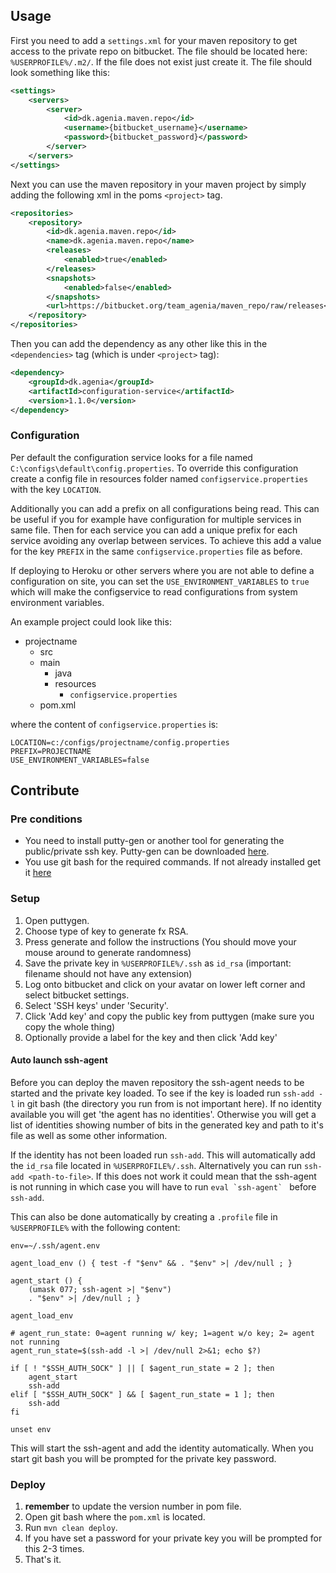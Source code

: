 

## Usage ##

First you need to add a `settings.xml` for your maven repository to get access to the private repo on bitbucket.
The file should be located here: `%USERPROFILE%/.m2/`. If the file does not exist just create it.
The file should look something like this:  
```xml
<settings>
    <servers>  
        <server>
            <id>dk.agenia.maven.repo</id>
            <username>{bitbucket_username}</username>
            <password>{bitbucket_password}</password>
        </server>
    </servers>
</settings>
```

Next you can use the maven repository in your maven project by simply adding the following xml in the poms `<project>` tag.
```xml
<repositories>
    <repository>
        <id>dk.agenia.maven.repo</id>
        <name>dk.agenia.maven.repo</name>
        <releases>
            <enabled>true</enabled>
        </releases>
        <snapshots>
            <enabled>false</enabled>
        </snapshots>
        <url>https://bitbucket.org/team_agenia/maven_repo/raw/releases</url>
    </repository>
</repositories>
```

Then you can add the dependency as any other like this in the `<dependencies>` tag (which is under `<project>` tag):

```xml
<dependency>
    <groupId>dk.agenia</groupId>
    <artifactId>configuration-service</artifactId>
    <version>1.1.0</version>
</dependency>
```

### Configuration ###
Per default the configuration service looks for a file named `C:\configs\default\config.properties`.
To override this configuration create a config file in resources folder named `configservice.properties` with the key `LOCATION`.

Additionally you can add a prefix on all configurations being read. This can be useful if you for example have configuration for multiple services in same file.
Then for each service you can add a unique prefix for each service avoiding any overlap between services.
To achieve this add a value for the key `PREFIX` in the same `configservice.properties` file as before.

If deploying to Heroku or other servers where you are not able to define a configuration on site, you can set the `USE_ENVIRONMENT_VARIABLES` to `true`
which will make the configservice to read configurations from system environment variables.

An example project could look like this:  


+ projectname  
    - src  
    - main  
        - java  
        - resources  
            - `configservice.properties`
    - pom.xml

where the content of `configservice.properties` is:  


```properties
LOCATION=c:/configs/projectname/config.properties  
PREFIX=PROJECTNAME
USE_ENVIRONMENT_VARIABLES=false
```

## Contribute ##

### Pre conditions ###
- You need to install putty-gen or another tool for generating the public/private ssh key.
Putty-gen can be downloaded [here](https://www.chiark.greenend.org.uk/~sgtatham/putty/latest.html).
- You use git bash for the required commands. If not already installed get it [here](https://git-scm.com/download/win) 


### Setup ###
1. Open puttygen.
2. Choose type of key to generate fx RSA.
3. Press generate and follow the instructions (You should move your mouse around to generate randomness)
4. Save the private key in `%USERPROFILE%/.ssh` as `id_rsa` (important: filename should not have any extension)
5. Log onto bitbucket and click on your avatar on lower left corner and select bitbucket settings.
6. Select 'SSH keys' under 'Security'.
7. Click 'Add key' and copy the public key from puttygen (make sure you copy the whole thing)
8. Optionally provide a label for the key and then click 'Add key'

#### Auto launch ssh-agent ####
Before you can deploy the maven repository the ssh-agent needs to be started and the private key loaded.
To see if the key is loaded run `ssh-add -l` in git bash (the directory you run from is not important here).
If no identity available you will get 'the agent has no identities'. 
Otherwise you will get a list of identities showing number of bits in the generated key and path to it's file as well as some other information.

If the identity has not been loaded run `ssh-add`. This will automatically add the `id_rsa` file located in `%USERPROFILE%/.ssh`.
Alternatively you can run `ssh-add <path-to-file>`.
If this does not work it could mean that the ssh-agent is not running in which case you will have to run ``eval `ssh-agent` `` before `ssh-add`.

This can also be done automatically by creating a `.profile` file in `%USERPROFILE%` with the following content:
```
env=~/.ssh/agent.env

agent_load_env () { test -f "$env" && . "$env" >| /dev/null ; }

agent_start () {
    (umask 077; ssh-agent >| "$env")
    . "$env" >| /dev/null ; }

agent_load_env

# agent_run_state: 0=agent running w/ key; 1=agent w/o key; 2= agent not running
agent_run_state=$(ssh-add -l >| /dev/null 2>&1; echo $?)

if [ ! "$SSH_AUTH_SOCK" ] || [ $agent_run_state = 2 ]; then
    agent_start
    ssh-add
elif [ "$SSH_AUTH_SOCK" ] && [ $agent_run_state = 1 ]; then
    ssh-add
fi

unset env
```

This will start the ssh-agent and add the identity automatically.
When you start git bash you will be prompted for the private key password.

### Deploy ###
1. <b>remember</b> to update the version number in pom file.
2. Open git bash where the `pom.xml` is located.
3. Run `mvn clean deploy`.
4. If you have set a password for your private key you will be prompted for this 2-3 times.
5. That's it.
